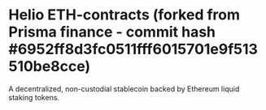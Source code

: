 # Helio ETH-contracts (forked from Prisma finance - commit hash #6952ff8d3fc0511fff6015701e9f513510be8cce)

A decentralized, non-custodial stablecoin backed by Ethereum liquid staking tokens.
